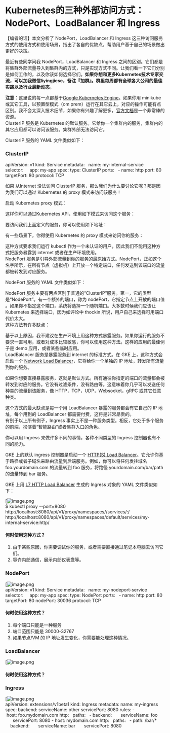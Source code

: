 <a name="HLLWK"></a>
# Kubernetes的三种外部访问方式：NodePort、LoadBalancer 和 Ingress
【编者的话】本文分析了 NodePort，LoadBalancer 和 Ingress 这三种访问服务方式的使用方式和使用场景，指出了各自的优缺点，帮助用户基于自己的场景做出更好的决策。

最近有些同学问我 NodePort，LoadBalancer 和 Ingress 之间的区别。它们都是将集群外部流量导入到集群内的方式，只是实现方式不同。让我们看一下它们分别是如何工作的，以及你该如何选择它们。**如果你想和更多Kubernetes技术专家交流，可以加我微信liyingjiese，备注『加群』。群里每周都有全球各大公司的最佳实践以及行业最新动态**。

**注意**：这里说的每一点都基于[Google Kubernetes Engine](https://cloud.google.com/gke)。如果你用 minikube 或其它工具，以预置型模式（om prem）运行在其它云上，对应的操作可能有点区别。我不会太深入技术细节，如果你有兴趣了解更多，[官方文档](https://kubernetes.io/docs/concepts/services-networking/service/)是一个非常棒的资源。<br />ClusterIP 服务是 Kubernetes 的默认服务。它给你一个集群内的服务，集群内的其它应用都可以访问该服务。集群外部无法访问它。

ClusterIP 服务的 YAML 文件类似如下：

<a name="wbCtY"></a>
### ClusterIP
apiVersion: v1 kind: Service metadata:   name: my-internal-service selector:     app: my-app spec: type: ClusterIP ports:   - name: http port: 80 targetPort: 80 protocol: TCP 

如果 从Internet 没法访问 ClusterIP 服务，那么我们为什么要讨论它呢？那是因为我们可以通过 Kubernetes 的 proxy 模式来访问该服务！

启动 Kubernetes proxy 模式：

这样你可以通过Kubernetes API，使用如下模式来访问这个服务：

要访问我们上面定义的服务，你可以使用如下地址：

有一些场景下，你得使用 Kubernetes 的 proxy 模式来访问你的服务：

这种方式要求我们运行 kubectl 作为一个未认证的用户，因此我们不能用这种方式把服务暴露到 internet 或者在生产环境使用。<br />NodePort 服务是引导外部流量到你的服务的最原始方式。NodePort，正如这个名字所示，在所有节点（虚拟机）上开放一个特定端口，任何发送到该端口的流量都被转发到对应服务。

NodePort 服务的 YAML 文件类似如下：

NodePort 服务主要有两点区别于普通的“ClusterIP”服务。第一，它的类型是“NodePort”。有一个额外的端口，称为 nodePort，它指定节点上开放的端口值 。如果你不指定这个端口，系统将选择一个随机端口。大多数时候我们应该让 Kubernetes 来选择端口，因为如评论中 thockin 所说，用户自己来选择可用端口代价太大。<br />这种方法有许多缺点：

基于以上原因，我不建议在生产环境上用这种方式暴露服务。如果你运行的服务不要求一直可用，或者对成本比较敏感，你可以使用这种方法。这样的应用的最佳例子是 demo 应用，或者某些临时应用。<br />LoadBalancer 服务是暴露服务到 internet 的标准方式。在 GKE 上，这种方式会启动一个 [Network Load Balancer](https://cloud.google.com/compute/docs/load-balancing/network/)，它将给你一个单独的 IP 地址，转发所有流量到你的服务。

如果你想要直接暴露服务，这就是默认方式。所有通往你指定的端口的流量都会被转发到对应的服务。它没有过滤条件，没有路由等。这意味着你几乎可以发送任何种类的流量到该服务，像 HTTP，TCP，UDP，Websocket，gRPC 或其它任意种类。

这个方式的最大缺点是每一个用 LoadBalancer 暴露的服务都会有它自己的 IP 地址，每个用到的 LoadBalancer 都需要付费，这将是非常昂贵的。<br />有别于以上所有例子，Ingress 事实上不是一种服务类型。相反，它处于多个服务的前端，扮演着“智能路由”或者集群入口的角色。

你可以用 Ingress 来做许多不同的事情，各种不同类型的 Ingress 控制器也有不同的能力。

GKE 上的默认 ingress 控制器是启动一个 [HTTP(S) Load Balancer](https://cloud.google.com/compute/docs/load-balancing/http/)。它允许你基于路径或者子域名来路由流量到后端服务。例如，你可以将任何发往域名 foo.yourdomain.com 的流量转到 foo 服务，将路径 yourdomain.com/bar/path 的流量转到 bar 服务。

GKE 上用 [L7 HTTP Load Balancer](https://cloud.google.com/compute/docs/load-balancing/http/) 生成的 Ingress 对象的 YAML 文件类似如下：

[![image.png](./assets/bc92fdf5f0ae4f6d2024a15d056d68b9.png)<br />$ kubectl proxy --port=8080 <br />http://localhost:8080/api/v1/proxy/namespaces/<NAMESPACE>/services/<SERVICE-NAME>:<PORT-NAME>/ <br />http://localhost:8080/api/v1/proxy/namespaces/default/services/my-internal-service:http/ 
<a name="dr8ci"></a>
#### 何时使用这种方式？

1. 由于某些原因，你需要调试你的服务，或者需要直接通过笔记本电脑去访问它们。
1. 容许内部通信，展示内部仪表盘等。
<a name="tvKmJ"></a>
### NodePort
[![image.png](./assets/58174ac44fdbacbbc89cec648260fcdf.png)<br />apiVersion: v1 kind: Service metadata:   name: my-nodeport-service selector:     app: my-app spec: type: NodePort ports:   - name: http port: 80 targetPort: 80 nodePort: 30036 protocol: TCP 
<a name="UjpOo"></a>
#### 何时使用这种方式？

1. 每个端口只能是一种服务
1. 端口范围只能是 30000-32767
1. 如果节点/VM 的 IP 地址发生变化，你需要能处理这种情况。
<a name="n8Px0"></a>
### LoadBalancer
[![image.png](./assets/d8631b315a7acdd6926ec5405ed1043f.png)
<a name="RWGff"></a>
#### 何时使用这种方式？
<a name="q70Ts"></a>
### Ingress
[![image.png](./assets/ab886a9dd4e912cf6f5a1f3ed983ac4c.png)<br />apiVersion: extensions/v1beta1 kind: Ingress metadata: name: my-ingress spec: backend: serviceName: other servicePort: 8080 rules: - host: foo.mydomain.com http:   paths:   - backend:       serviceName: foo       servicePort: 8080 - host: mydomain.com http:   paths:   - path: /bar/*     backend:       serviceName: bar       servicePort: 8080
